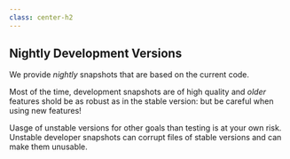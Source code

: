 ```yaml
---
class: center-h2
---
```

## Nightly Development Versions

We provide _nightly_ snapshots that are based on the current code.

Most of the time, development snapshots are of high quality and _older_ features shold be as robust as in the stable version: but be careful when using new features!

Uasge of unstable versions for other goals than testing is at your own risk.  
Unstable developer snapshots can corrupt files of stable versions and can make them unusable.

